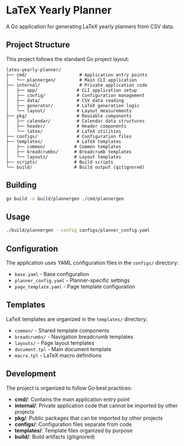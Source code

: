# LaTeX Yearly Planner

A Go application for generating LaTeX yearly planners from CSV data.

## Project Structure

This project follows the standard Go project layout:

```
latex-yearly-planner/
├── cmd/                    # Application entry points
│   └── plannergen/         # Main CLI application
├── internal/               # Private application code
│   ├── app/               # CLI application setup
│   ├── config/            # Configuration management
│   ├── data/              # CSV data reading
│   ├── generator/         # LaTeX generation logic
│   └── layout/            # Layout measurements
├── pkg/                   # Reusable components
│   ├── calendar/          # Calendar data structures
│   ├── header/            # Header components
│   └── latex/             # LaTeX utilities
├── configs/               # Configuration files
├── templates/             # LaTeX templates
│   ├── common/           # Common templates
│   ├── breadcrumbs/      # Breadcrumb templates
│   └── layouts/          # Layout templates
├── scripts/              # Build scripts
└── build/                # Build output (gitignored)
```

## Building

```bash
go build -o build/plannergen ./cmd/plannergen
```

## Usage

```bash
./build/plannergen --config configs/planner_config.yaml
```

## Configuration

The application uses YAML configuration files in the `configs/` directory:

- `base.yaml` - Base configuration
- `planner_config.yaml` - Planner-specific settings
- `page_template.yaml` - Page template configuration

## Templates

LaTeX templates are organized in the `templates/` directory:

- `common/` - Shared template components
- `breadcrumbs/` - Navigation breadcrumb templates
- `layouts/` - Page layout templates
- `document.tpl` - Main document template
- `macro.tpl` - LaTeX macro definitions

## Development

The project is organized to follow Go best practices:

- **cmd/**: Contains the main application entry point
- **internal/**: Private application code that cannot be imported by other projects
- **pkg/**: Public packages that can be imported by other projects
- **configs/**: Configuration files separate from code
- **templates/**: Template files organized by purpose
- **build/**: Build artifacts (gitignored)
